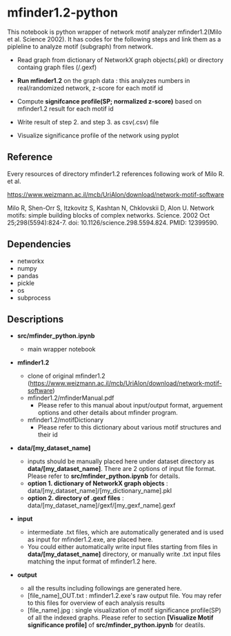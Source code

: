 # mfinder1.2-python
This notebook is python wrapper of network motif analyzer mfinder1.2(Milo et al. Science 2002). 
It has codes for the following steps and link them as a pipleline to analyze motif (subgraph) from network.

- Read graph from dictionary of NetworkX graph objects(.pkl) or directory containg graph files (/.gexf)

- **Run mfinder1.2** on the graph data : this analyzes numbers in real/randomized network, z-score for each motif id

- Compute **signifcance profile(SP; normalized z-score)** based on mfinder1.2 result for each motif id

- Write result of step 2. and step 3. as csv(.csv) file

- Visualize significance profile of the network using pyplot


## Reference 
Every resources of directory mfinder1.2 references following work of Milo R. et al.

https://www.weizmann.ac.il/mcb/UriAlon/download/network-motif-software

Milo R, Shen-Orr S, Itzkovitz S, Kashtan N, Chklovskii D, Alon U. Network motifs: simple building blocks of complex networks. Science. 2002 Oct 25;298(5594):824-7. doi: 10.1126/science.298.5594.824. PMID: 12399590.

## Dependencies 
- networkx
- numpy
- pandas
- pickle
- os
- subprocess

## Descriptions
- **src/mfinder_python.ipynb**
  - main wrapper notebook

- **mfinder1.2**
  - clone of original mfinder1.2 (https://www.weizmann.ac.il/mcb/UriAlon/download/network-motif-software)
  - mfinder1.2/mfinderManual.pdf
    - Please refer to this manual about input/output format, arguement options and other details about mfinder program.
  - mfinder1.2/motifDictionary
    - Please refer to this dictionary about various motif structures and their id
    
- **data/[my_dataset_name]**
  - inputs should be manually placed here under dataset directory as **data/[my_dataset_name]**. There are 2 options of input file format. Please refer to **src/mfinder_python.ipynb** for details.
  - **option 1. dictionary of NetworkX graph objects** : data/[my_dataset_name]/[my_dictionary_name].pkl
  - **option 2. directory of .gexf files** : data/[my_dataset_name]/gexf/[my_gexf_name].gexf
  
- **input**
  - intermediate .txt files, which are automatically generated and is used as input for mfinder1.2.exe, are placed here. 
  - You could either automatically write input files starting from files in **data/[my_dataset_name]** directory, or manually write .txt input files matching the input format of mfinder1.2 here.

- **output**
  - all the results including followings are generated here.
  - [file_name]_OUT.txt : mfinder1.2.exe's raw output file. You may refer to this files for overview of each analysis results
  - [file_name].jpg : single visualization of motif significance profile(SP) of all the indexed graphs. Please refer to section **[Visualize Motif significance profile]** of **src/mfinder_python.ipynb** for deatils. 
  
    

